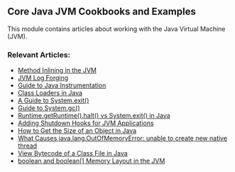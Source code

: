 ## Core Java JVM Cookbooks and Examples

This module contains articles about working with the Java Virtual Machine (JVM).

### Relevant Articles: 

- [Method Inlining in the JVM](https://www.baeldung.com/jvm-method-inlining)
- [JVM Log Forging](https://www.baeldung.com/jvm-log-forging)
- [Guide to Java Instrumentation](https://www.baeldung.com/java-instrumentation)
- [Class Loaders in Java](https://www.baeldung.com/java-classloaders)
- [A Guide to System.exit()](https://www.baeldung.com/java-system-exit)
- [Guide to System.gc()](https://www.baeldung.com/java-system-gc)
- [Runtime.getRuntime().halt() vs System.exit() in Java](https://www.baeldung.com/java-runtime-halt-vs-system-exit)
- [Adding Shutdown Hooks for JVM Applications](https://www.baeldung.com/jvm-shutdown-hooks)
- [How to Get the Size of an Object in Java](http://www.baeldung.com/java-size-of-object)
- [What Causes java.lang.OutOfMemoryError: unable to create new native thread](https://www.baeldung.com/java-outofmemoryerror-unable-to-create-new-native-thread)
- [View Bytecode of a Class File in Java](https://www.baeldung.com/java-class-view-bytecode)
- [boolean and boolean[] Memory Layout in the JVM](https://www.baeldung.com/jvm-boolean-memory-layout)
